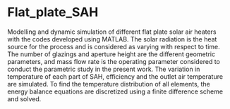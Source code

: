 # Flat_plate_SAH
Modelling and dynamic simulation of different flat plate solar air heaters with the codes developed using MATLAB. The solar radiation is the heat source for the process and is considered as varying with respect to time. The number of glazings and aperture height are the different geometric parameters, and mass flow rate is the operating parameter considered to conduct the parametric study in the present work. 
The variation in temperature of each part of SAH, efficiency and the outlet air temperature are simulated.
To find the temperature distribution of all elements, the energy balance equations are discretized using a finite difference scheme and solved.

